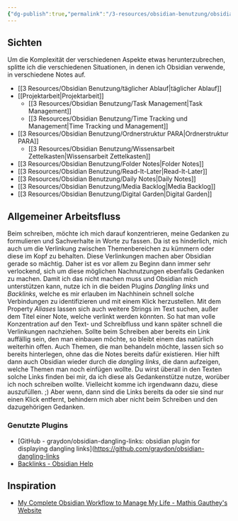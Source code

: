 ```yaml
---
{"dg-publish":true,"permalink":"/3-resources/obsidian-benutzung/obsidian-benutzung/","pinned":true,"created":"2024-11-11T09:00:07.844+01:00","updated":"2025-03-13T14:31:43.083+01:00"}
---
```



## Sichten

Um die Komplexität der verschiedenen Aspekte etwas herunterzubrechen, splitte ich die verschiedenen Situationen, in denen ich Obsidian verwende, in verschiedene Notes auf.

- [[3 Resources/Obsidian Benutzung/täglicher Ablauf\|täglicher Ablauf]]
- [[Projektarbeit\|Projektarbeit]]
	- [[3 Resources/Obsidian Benutzung/Task Management\|Task Management]]
	- [[3 Resources/Obsidian Benutzung/Time Tracking und Management\|Time Tracking und Management]]
- [[3 Resources/Obsidian Benutzung/Ordnerstruktur PARA\|Ordnerstruktur PARA]]
	- [[3 Resources/Obsidian Benutzung/Wissensarbeit Zettelkasten\|Wissensarbeit Zettelkasten]]
- [[3 Resources/Obsidian Benutzung/Folder Notes\|Folder Notes]]
- [[3 Resources/Obsidian Benutzung/Read-It-Later\|Read-It-Later]]
- [[3 Resources/Obsidian Benutzung/Daily Notes\|Daily Notes]]
- [[3 Resources/Obsidian Benutzung/Media Backlog\|Media Backlog]]
- [[3 Resources/Obsidian Benutzung/Digital Garden\|Digital Garden]]

## Allgemeiner Arbeitsfluss

Beim schreiben, möchte ich mich darauf konzentrieren, meine Gedanken zu formulieren und Sachverhalte in Worte zu fassen. Da ist es hinderlich, mich auch um die Verlinkung zwischen Themenbereichen zu kümmern oder diese im Kopf zu behalten. Diese Verlinkungen machen aber Obsidian gerade so mächtig. Daher ist es vor allem zu Beginn dann immer sehr verlockend, sich um diese möglichen Nachnutzungen ebenfalls Gedanken zu machen. Damit ich das nicht machen muss und Obsidian mich unterstützen kann, nutze ich in die beiden Plugins *Dangling links* und *Backlinks*, welche es mir erlauben im Nachhinein schnell solche Verbindungen zu identifizieren und mit einem Klick herzustellen. Mit dem Property *Aliases* lassen sich auch weitere Strings im Text suchen, außer dem Titel einer Note, welche verlinkt werden könnten.
So hat man volle Konzentration auf den Text- und Schreibfluss und kann später schnell die Verlinkungen nachziehen. Sollte beim Schreiben aber bereits ein Link auffällig sein, den man einbauen möchte, so bleibt einem das natürlich weiterhin offen. Auch Themen, die man behandeln möchte, lassen sich so bereits hinterlegen, ohne das die Notes bereits dafür existieren. Hier hilft dann auch Obsidian wieder durch die *dangling links*, die dann aufzeigen, welche Themen man noch einfügen wollte.
Du wirst überall in den Texten solche Links finden bei mir, da ich diese als Gedankenstütze nutze, worüber ich noch schreiben wollte. Vielleicht komme ich irgendwann dazu, diese auszufüllen. ;) Aber wenn, dann sind die Links bereits da oder sie sind nur einen Klick entfernt, behindern mich aber nicht beim Schreiben und den dazugehörigen Gedanken.

### Genutzte Plugins

- [GitHub - graydon/obsidian-dangling-links: obsidian plugin for displaying dangling links](https://github.com/graydon/obsidian-dangling-links
- [Backlinks - Obsidian Help](https://help.obsidian.md/plugins/backlinks)

## Inspiration

- [My Complete Obsidian Workflow to Manage My Life - Mathis Gauthey's Website](https://mathisgauthey.github.io/my-complete-obsidian-workflow-to-manage-my-life/)
